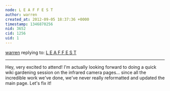 ```yaml
---
node: L E A F F E S T
author: warren
created_at: 2012-09-05 18:37:36 +0000
timestamp: 1346870256
nid: 3652
cid: 1256
uid: 1
---
```




[warren](../profile/warren) replying to: [L E A F F E S T](../notes/cfastie/9-5-2012/l-e-f-f-e-s-t)

----
Hey, very excited to attend! I'm actually looking forward to doing a quick wiki gardening session on the infrared camera pages... since all the incredible work we've done, we've never really reformatted and updated the main page. Let's fix it!